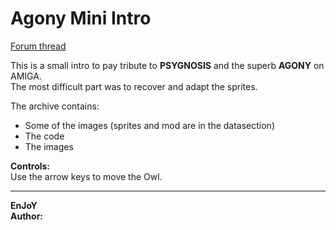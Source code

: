 # Agony Mini Intro

[Forum thread](https://www.dbfinteractive.com/forum/index.php?topic=6751.0)

This is a small intro to pay tribute to **PSYGNOSIS** and the superb **AGONY** on AMIGA.  
The most difficult part was to recover and adapt the sprites.

The archive contains:
- Some of the images (sprites and mod are in the datasection)
- The code
- The images

**Controls:**  
Use the arrow keys to move the Owl.

---

**EnJoY**  
**Author:**

